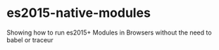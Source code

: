 # es2015-native-modules
Showing how to run es2015+ Modules in Browsers without the need to babel or traceur
